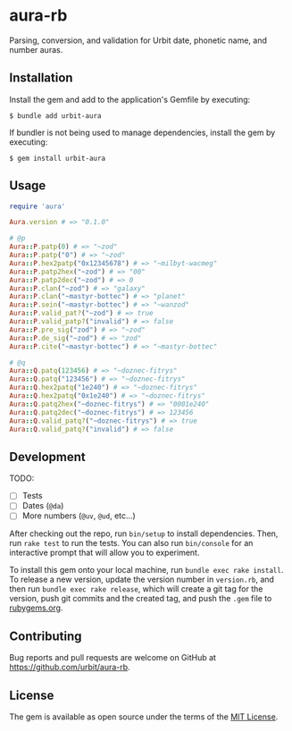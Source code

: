 # aura-rb

Parsing, conversion, and validation for Urbit date, phonetic name, and number
auras.

## Installation

Install the gem and add to the application's Gemfile by executing:

    $ bundle add urbit-aura

If bundler is not being used to manage dependencies, install the gem by
executing:

    $ gem install urbit-aura

## Usage

```ruby
require 'aura'

Aura.version # => "0.1.0"

# @p
Aura::P.patp(0) # => "~zod"
Aura::P.patp("0") # => "~zod"
Aura::P.hex2patp("0x12345678") # => "~milbyt-wacmeg"
Aura::P.patp2hex("~zod") # => "00"
Aura::P.patp2dec("~zod") # => 0
Aura::P.clan("~zod") # => "galaxy"
Aura::P.clan("~mastyr-bottec") # => "planet"
Aura::P.sein("~mastyr-bottec") # => "~wanzod"
Aura::P.valid_pat?("~zod") # => true
Aura::P.valid_patp?("invalid") # => false
Aura::P.pre_sig("zod") # => "~zod"
Aura::P.de_sig("~zod") # => "zod"
Aura::P.cite("~mastyr-bottec") # => "~mastyr-bottec"

# @q
Aura::Q.patq(123456) # => "~doznec-fitrys"
Aura::Q.patq("123456") # => "~doznec-fitrys"
Aura::Q.hex2patq("1e240") # => "~doznec-fitrys"
Aura::Q.hex2patq("0x1e240") # => "~doznec-fitrys"
Aura::Q.patq2hex("~doznec-fitrys") # => "0001e240"
Aura::Q.patq2dec("~doznec-fitrys") # => 123456
Aura::Q.valid_patq?("~doznec-fitrys") # => true
Aura::Q.valid_patq?("invalid") # => false
```

## Development

TODO:

- [ ] Tests
- [ ] Dates (`@da`)
- [ ] More numbers (`@uv`, `@ud`, etc...)

After checking out the repo, run `bin/setup` to install dependencies. Then, run
`rake test` to run the tests. You can also run `bin/console` for an interactive
prompt that will allow you to experiment.

To install this gem onto your local machine, run `bundle exec rake install`. To
release a new version, update the version number in `version.rb`, and then run
`bundle exec rake release`, which will create a git tag for the version, push
git commits and the created tag, and push the `.gem` file to
[rubygems.org](https://rubygems.org).

## Contributing

Bug reports and pull requests are welcome on GitHub at
https://github.com/urbit/aura-rb.

## License

The gem is available as open source under the terms of the
[MIT License](https://opensource.org/licenses/MIT).
